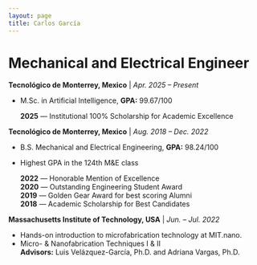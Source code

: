 ```yaml
---
layout: page
title: Carlos García
---
```


# Mechanical and Electrical Engineer

**Tecnológico de Monterrey, Mexico** | _Apr. 2025 – Present_

- M.Sc. in Artificial Intelligence, **GPA:** 99.67/100
  
  **2025** — Institutional 100% Scholarship for Academic Excellence

**Tecnológico de Monterrey, Mexico** | _Aug. 2018 – Dec. 2022_

- B.S. Mechanical and Electrical Engineering, **GPA:** 98.24/100  
- Highest GPA in the 124th M&E class

  **2022** — Honorable Mention of Excellence  
  **2020** — Outstanding Engineering Student Award  
  **2019** — Golden Gear Award for best scoring Alumni  
  **2018** — Academic Scholarship for Best Candidates

**Massachusetts Institute of Technology, USA** | _Jun. – Jul. 2022_

- Hands-on introduction to microfabrication technology at MIT.nano.
- Micro- & Nanofabrication Techniques I & II  
**Advisors:** Luis Velázquez-García, Ph.D. and Adriana Vargas, Ph.D. 

